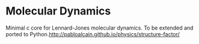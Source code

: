# Molecular Dynamics

Minimal c core for Lennard-Jones molecular dynamics. To be extended
and ported to Python.http://pabloalcain.github.io/physics/structure-factor/
